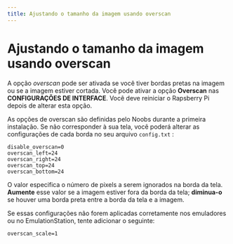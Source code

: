 ```yaml
---
title: Ajustando o tamanho da imagem usando overscan
---
```


# Ajustando o tamanho da imagem usando overscan

​A opção _overscan_ pode ser ativada se você tiver bordas pretas na imagem ou se a imagem estiver cortada. Você pode ativar a opção **Overscan** nas **CONFIGURAÇÕES DE INTERFACE**. Você deve reiniciar o Rapsberry Pi depois de alterar esta opção.

As opções de overscan são definidas pelo Noobs durante a primeira instalação. Se não corresponder à sua tela, você poderá alterar as configurações de cada borda no seu arquivo `config.txt` :

```text
disable_overscan=0
overscan_left=24
overscan_right=24
overscan_top=24
overscan_bottom=24
```

O valor especifica o número de pixels a serem ignorados na borda da tela. **Aumente** esse valor se a imagem estiver fora da borda da tela; **diminua-o** se houver uma borda preta entre a borda da tela e a imagem.

Se essas configurações não forem aplicadas corretamente nos emuladores ou no EmulationStation, tente adicionar o seguinte:

```text
overscan_scale=1
```

